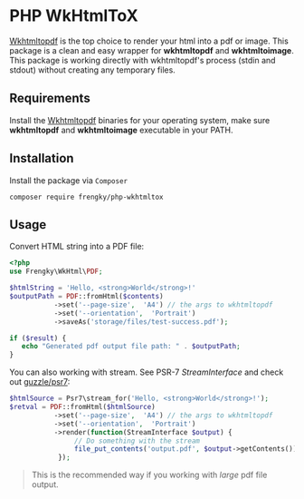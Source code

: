 # PHP WkHtmlToX

[Wkhtmltopdf](https://wkhtmltopdf.org/) is the top choice to render your html into a pdf or image.
This package is a clean and easy wrapper for **wkhtmltopdf** and **wkhtmltoimage**.
This package is working directly with wkhtmltopdf's process (stdin and stdout) without creating any temporary files.

## Requirements
Install the [Wkhtmltopdf](https://wkhtmltopdf.org/) binaries for your operating system, make sure **wkhtmltopdf** and **wkhtmltoimage** executable in your PATH.

## Installation
Install the package via `Composer`
```
composer require frengky/php-wkhtmltox
```

## Usage
Convert HTML string into a PDF file:
```php
<?php
use Frengky\WkHtml\PDF;

$htmlString = 'Hello, <strong>World</strong>!'
$outputPath = PDF::fromHtml($contents)
           ->set('--page-size',  'A4') // the args to wkhtmltopdf
           ->set('--orientation',  'Portrait')
           ->saveAs('storage/files/test-success.pdf');

if ($result) {
   echo "Generated pdf output file path: " . $outputPath;
}

```
You can also working with stream. See PSR-7 *StreamInterface* and check out [guzzle/psr7](https://github.com/guzzle/psr7):
```php
$htmlSource = Psr7\stream_for('Hello, <strong>World</strong>!');
$retval = PDF::fromHtml($htmlSource)
           ->set('--page-size',  'A4') // the args to wkhtmltopdf
           ->set('--orientation',  'Portrait')
           ->render(function(StreamInterface $output) {
				// Do something with the stream
				file_put_contents('output.pdf', $output->getContents());
			});

```
> This is the recommended way if you working with *large* pdf file output.
